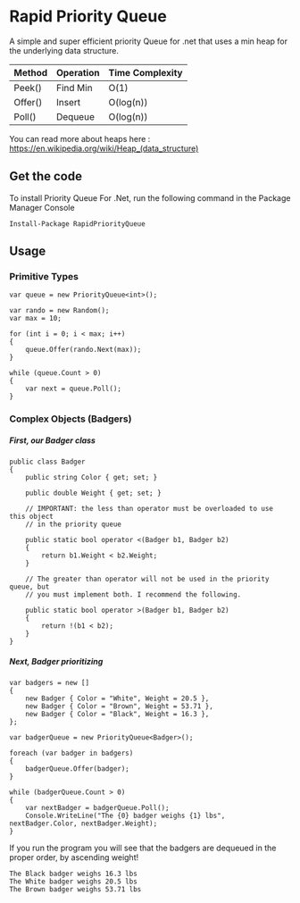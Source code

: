 # Rapid Priority Queue

A simple and super efficient priority Queue for .net that uses a min heap for the underlying data structure.

| Method | Operation | Time Complexity |
| ------ | --------- | --------------- |
| Peek() | Find Min | O(1) |
| Offer() | Insert | O(log(n)) |
| Poll() | Dequeue | O(log(n)) |

You can read more about heaps here : https://en.wikipedia.org/wiki/Heap_(data_structure)

## Get the code

To install Priority Queue For .Net, run the following command in the Package Manager Console

    Install-Package RapidPriorityQueue

## Usage

### Primitive Types

    var queue = new PriorityQueue<int>();
    
    var rando = new Random();
    var max = 10;
    
    for (int i = 0; i < max; i++)
    {
        queue.Offer(rando.Next(max));
    }

    while (queue.Count > 0)
    {
        var next = queue.Poll();
    }

### Complex Objects (Badgers)

##### First, our Badger class

    public class Badger
    {
        public string Color { get; set; }

        public double Weight { get; set; }

        // IMPORTANT: the less than operator must be overloaded to use this object
        // in the priority queue
        
        public static bool operator <(Badger b1, Badger b2)
        {
            return b1.Weight < b2.Weight;
        }
        
        // The greater than operator will not be used in the priority queue, but
        // you must implement both. I recommend the following.
        
        public static bool operator >(Badger b1, Badger b2)
        {
            return !(b1 < b2);
        }
    }

##### Next, Badger prioritizing

    var badgers = new []
    {
        new Badger { Color = "White", Weight = 20.5 },
        new Badger { Color = "Brown", Weight = 53.71 },
        new Badger { Color = "Black", Weight = 16.3 },
    };

    var badgerQueue = new PriorityQueue<Badger>();

    foreach (var badger in badgers)
    {
        badgerQueue.Offer(badger);
    }

    while (badgerQueue.Count > 0)
    {
        var nextBadger = badgerQueue.Poll();
        Console.WriteLine("The {0} badger weighs {1} lbs", nextBadger.Color, nextBadger.Weight);
    }

If you run the program you will see that the badgers are dequeued in the proper order, by ascending weight!

    The Black badger weighs 16.3 lbs
    The White badger weighs 20.5 lbs
    The Brown badger weighs 53.71 lbs